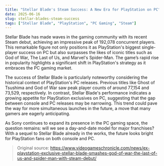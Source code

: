 ```yaml
---
title: "Stellar Blade's Steam Success: A New Era for PlayStation on PC"
date: 2025-06-16
slug: stellar-blades-steam-success
tags: ["Stellar Blade", "PlayStation", "PC Gaming", "Steam"]
---
```


Stellar Blade has made waves in the gaming community with its recent Steam debut, achieving an impressive peak of 192,078 concurrent players. This remarkable figure not only positions it as PlayStation's biggest single-player success on PC but also surpasses the likes of iconic titles such as God of War, The Last of Us, and Marvel's Spider-Man. The game’s rapid rise in popularity highlights a significant shift in PlayStation's strategy as it embraces the PC gaming market.

The success of Stellar Blade is particularly noteworthy considering the historical context of PlayStation's PC releases. Previous titles like Ghost of Tsushima and God of War saw peak player counts of around 77,154 and 73,529, respectively. In contrast, Stellar Blade's performance indicates a growing appetite for PlayStation exclusives on PC, suggesting that the gap between console and PC releases may be narrowing. This trend could pave the way for more simultaneous launches in the future, a move that many gamers are eagerly anticipating.

As Sony continues to expand its presence in the PC gaming space, the question remains: will we see a day-and-date model for major franchises? With a sequel to Stellar Blade already in the works, the future looks bright for PlayStation fans on both console and PC. 

> Original source: https://www.videogameschronicle.com/news/ex-playstation-exclusive-stellar-blade-smashes-god-of-war-the-last-of-us-and-spider-man-with-steam-debut/